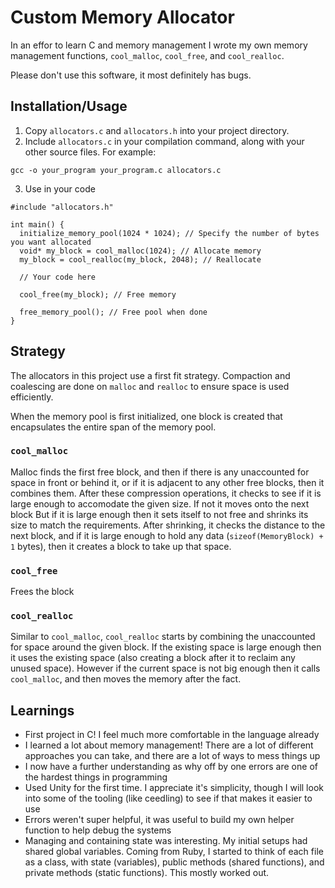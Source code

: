 # Custom Memory Allocator
In an effor to learn C and memory management I wrote my own memory management functions, `cool_malloc`, `cool_free`, and `cool_realloc`.

Please don't use this software, it most definitely has bugs.

## Installation/Usage
1. Copy `allocators.c` and `allocators.h` into your project directory.
2. Include `allocators.c` in your compilation command, along with your other source files. For example:
```
gcc -o your_program your_program.c allocators.c
```
3. Use in your code
```
#include "allocators.h"

int main() {
  initialize_memory_pool(1024 * 1024); // Specify the number of bytes you want allocated
  void* my_block = cool_malloc(1024); // Allocate memory
  my_block = cool_realloc(my_block, 2048); // Reallocate

  // Your code here

  cool_free(my_block); // Free memory

  free_memory_pool(); // Free pool when done
}
```

## Strategy
The allocators in this project use a first fit strategy. Compaction and coalescing are done on `malloc` and `realloc` to ensure space is used efficiently.

When the memory pool is first initialized, one block is created that encapsulates the entire span of the memory pool.

### `cool_malloc`
Malloc finds the first free block, and then if there is any unaccounted for space in front or behind it, or if it is adjacent to any other free blocks, then it combines them.
After these compression operations, it checks to see if it is large enough to accomodate the given size. If not it moves onto the next block
But if it is large enough then it sets itself to not free and shrinks its size to match the requirements. After shrinking, it checks the distance to the next block, and if it is large enough to hold any data (`sizeof(MemoryBlock) + 1` bytes), then it creates a block to take up that space.

### `cool_free`
Frees the block

### `cool_realloc`
Similar to `cool_malloc`, `cool_realloc` starts by combining the unaccounted for space around the given block.
If the existing space is large enough then it uses the existing space (also creating a block after it to reclaim any unused space). However if the current space is not big enough then it calls `cool_malloc`, and then moves the memory after the fact.

## Learnings
- First project in C! I feel much more comfortable in the language already
- I learned a lot about memory management! There are a lot of different approaches you can take, and there are a lot of ways to mess things up
- I now have a further understanding as why off by one errors are one of the hardest things in programming
- Used Unity for the first time. I appreciate it's simplicity, though I will look into some of the tooling (like ceedling) to see if that makes it easier to use
- Errors weren't super helpful, it was useful to build my own helper function to help debug the systems
- Managing and containing state was interesting. My initial setups had shared global variables. Coming from Ruby, I started to think of each file as a class, with state (variables), public methods (shared functions), and private methods (static functions). This mostly worked out.

